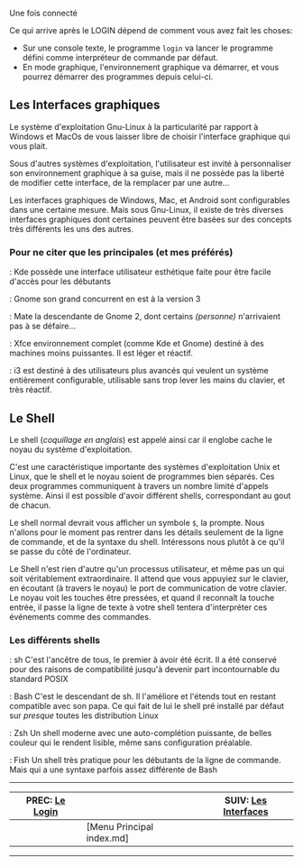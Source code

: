 Une fois connecté


Ce qui arrive après le LOGIN dépend de comment vous avez fait les choses:

 * Sur une console texte, le programme `login` va lancer le programme défini comme interpréteur de commande par défaut.
 * En mode graphique, l'environnement graphique va démarrer, et vous pourrez démarrer des programmes depuis celui-ci.

## Les Interfaces graphiques 

Le système d'exploitation Gnu-Linux à la particularité par rapport à Windows et MacOs de vous laisser libre de choisir l'interface graphique qui vous plait.

Sous d'autres systèmes d'exploitation, l'utilisateur est invité à personnaliser son environnement graphique à sa guise, mais il ne possède pas la liberté de modifier cette interface, de la remplacer par une autre...

Les interfaces graphiques de Windows, Mac, et Android sont configurables dans une certaine mesure. Mais sous Gnu-Linux, il existe de très diverses interfaces graphiques dont certaines peuvent être basées sur des concepts très différents les uns des autres.

### Pour ne citer que les principales (et mes préférés) 

: Kde
possède une interface utilisateur esthétique faite pour être facile d'accès pour les débutants

: Gnome
son grand concurrent en est à la version 3

: Mate
la descendante de Gnome 2, dont certains *(personne)* n'arrivaient pas à se défaire...

: Xfce
environnement complet (comme Kde et Gnome) destiné à des machines moins puissantes. Il est léger et réactif.

: i3
est destiné à des utilisateurs plus avancés qui veulent un système entièrement configurable, utilisable sans trop lever les mains du clavier, et très réactif.

## Le Shell 

Le shell (*coquillage en anglais*) est appelé ainsi car il englobe cache le noyau du système d'exploitation.

C'est une caractéristique importante des systèmes d'exploitation Unix et Linux, que le shell et le noyau soient de programmes bien séparés. Ces deux programmes communiquent à travers un nombre limité d'appels système. Ainsi il est possible d'avoir différent shells, correspondant au gout de chacun.

Le shell normal devrait vous afficher un symbole `$`, la prompte. Nous n'allons pour le moment pas rentrer dans les détails seulement de la ligne de commande, et de la syntaxe du shell. Intéressons nous plutôt à ce qu'il se passe du côté de l'ordinateur.

Le Shell n'est rien d'autre qu'un processus utilisateur, et même pas un qui soit véritablement extraordinaire. Il attend que vous appuyiez sur le clavier, en écoutant (à travers le noyau) le port de communication de votre clavier. Le noyau voit les touches être pressées, et quand il reconnaît la touche entrée, il passe la ligne de texte à votre shell tentera d'interpréter ces événements comme des commandes.

### Les différents shells 

: sh
C'est l'ancêtre de tous, le premier à avoir été écrit. Il a été conservé pour des raisons de compatibilité jusqu'à devenir part incontournable du standard POSIX

: Bash
C'est le descendant de sh. Il l'améliore et l'étends tout en restant compatible avec son papa. Ce qui fait de lui le shell pré installé par défaut sur *presque* toutes les distribution Linux

: Zsh
Un shell moderne avec une auto-complétion puissante, de belles couleur qui le rendent lisible, même sans configuration préalable.

: Fish
Un shell très pratique pour les débutants de la ligne de commande. Mais qui a une syntaxe parfois assez différente de Bash

---

| PREC: [Le Login](065_login.md) |  | SUIV: [Les Interfaces](070_interface.md) |
| -------------  | ----- |  ----------         |
|  | [Menu Principal index.md] |  |

---

